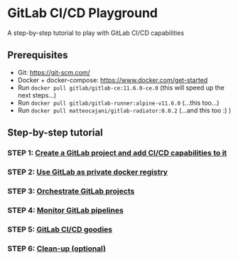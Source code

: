 # GitLab CI/CD Playground

A step-by-step tutorial to play with GitLab CI/CD capabilities

## Prerequisites

- Git: https://git-scm.com/
- Docker + docker-compose: https://www.docker.com/get-started
- Run `docker pull gitlab/gitlab-ce:11.6.0-ce.0` (this will speed up the next steps...)
- Run `docker pull gitlab/gitlab-runner:alpine-v11.6.0` (...this too...)
- Run `docker pull matteocajani/gitlab-radiator:0.0.2` (...and this too :) )

## Step-by-step tutorial

### STEP 1: [Create a GitLab project and add CI/CD capabilities to it](docs/STEP_1.md)

### STEP 2: [Use GitLab as private docker registry](docs/STEP_2.md)

### STEP 3: [Orchestrate GitLab projects](docs/STEP_3.md)

### STEP 4: [Monitor GitLab pipelines](docs/STEP_4.md)

### STEP 5: [GitLab CI/CD goodies](docs/STEP_5.md)

### STEP 6: [Clean-up (optional)](docs/STEP_6.md)
